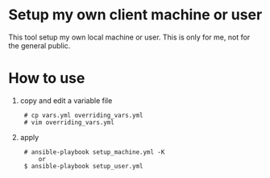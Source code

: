 # Setup my own client machine or user
This tool setup my own local machine or user.
This is only for me, not for the general public.

# How to use
1. copy and edit a variable file

        # cp vars.yml overriding_vars.yml
        # vim overriding_vars.yml

2. apply

        # ansible-playbook setup_machine.yml -K
            or
        $ ansible-playbook setup_user.yml
